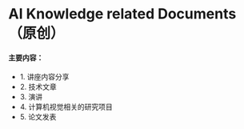 <!DOCTYPE html>
<html>
<body>
<h1>AI Knowledge related Documents（原创）</h1>  
  <h4>主要内容：</h4>
<ul>
  <li>1. 讲座内容分享</li>
  <li>2. 技术文章</li>
  <li>3. 演讲</li>
  <li>4. 计算机视觉相关的研究项目</li>
  <li>5. 论文发表</li>
</ul>
</body>
</html>
